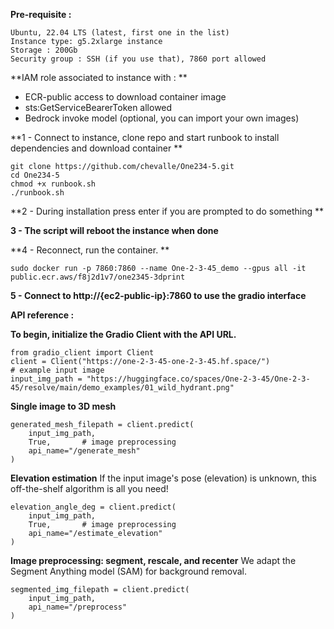 **Pre-requisite :**

```
Ubuntu, 22.04 LTS (latest, first one in the list)
Instance type: g5.2xlarge instance
Storage : 200Gb
Security group : SSH (if you use that), 7860 port allowed 
```

**IAM role associated to instance with : **

- ECR-public access to download container image
- sts:GetServiceBearerToken allowed
- Bedrock invoke model (optional, you can import your own images)


**1 - Connect to instance, clone repo and start runbook to install dependencies and download container **

```
git clone https://github.com/chevalle/One234-5.git
cd One234-5
chmod +x runbook.sh
./runbook.sh
```

**2 - During installation press enter if you are prompted to do something **

**3 - The script will reboot the instance when done**

**4 - Reconnect, run the container. **

```
sudo docker run -p 7860:7860 --name One-2-3-45_demo --gpus all -it public.ecr.aws/f8j2d1v7/one2345-3dprint
```

**5 - Connect to http://{ec2-public-ip}:7860 to use the gradio interface**

**API reference :**

**To begin, initialize the Gradio Client with the API URL.**

```
from gradio_client import Client
client = Client("https://one-2-3-45-one-2-3-45.hf.space/")
# example input image
input_img_path = "https://huggingface.co/spaces/One-2-3-45/One-2-3-45/resolve/main/demo_examples/01_wild_hydrant.png"
```

**Single image to 3D mesh**

```
generated_mesh_filepath = client.predict(
	input_img_path,	
	True,		# image preprocessing
	api_name="/generate_mesh"
)
```

**Elevation estimation**
If the input image's pose (elevation) is unknown, this off-the-shelf algorithm is all you need!

```
elevation_angle_deg = client.predict(
	input_img_path,
	True,		# image preprocessing
	api_name="/estimate_elevation"
)
```

**Image preprocessing: segment, rescale, and recenter**
We adapt the Segment Anything model (SAM) for background removal.

```
segmented_img_filepath = client.predict(
	input_img_path,	
	api_name="/preprocess"
)
```

